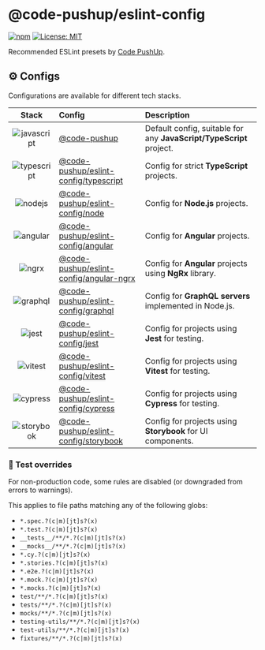# @code-pushup/eslint-config

[![npm](https://img.shields.io/npm/v/%40code-pushup%2Feslint-config.svg)](https://www.npmjs.com/package/@code-pushup/eslint-config)
[![License: MIT](https://img.shields.io/badge/License-MIT-yellow.svg)](https://opensource.org/licenses/MIT)

Recommended ESLint presets by [Code PushUp](https://github.com/code-pushup/cli/tree/main/packages/cli).

<!-- begin autogenerated -->

## ⚙️ Configs

Configurations are available for different tech stacks.

| Stack | Config | Description |
| :-: | :-- | :-- |
| ![javascript](https://raw.githubusercontent.com/code-pushup/eslint-config/main/docs/icons/material/javascript.png) | [@code-pushup](https://github.com/code-pushup/eslint-config/blob/main/docs/index.md) | Default config, suitable for any **JavaScript/TypeScript** project. |
| ![typescript](https://raw.githubusercontent.com/code-pushup/eslint-config/main/docs/icons/material/typescript.png) | [@code-pushup/eslint-config/typescript](https://github.com/code-pushup/eslint-config/blob/main/docs/typescript.md) | Config for strict **TypeScript** projects. |
| ![nodejs](https://raw.githubusercontent.com/code-pushup/eslint-config/main/docs/icons/material/nodejs.png) | [@code-pushup/eslint-config/node](https://github.com/code-pushup/eslint-config/blob/main/docs/node.md) | Config for **Node.js** projects. |
| ![angular](https://raw.githubusercontent.com/code-pushup/eslint-config/main/docs/icons/material/angular.png) | [@code-pushup/eslint-config/angular](https://github.com/code-pushup/eslint-config/blob/main/docs/angular.md) | Config for **Angular** projects. |
| ![ngrx](https://raw.githubusercontent.com/code-pushup/eslint-config/main/docs/icons/other/ngrx.png) | [@code-pushup/eslint-config/angular-ngrx](https://github.com/code-pushup/eslint-config/blob/main/docs/angular-ngrx.md) | Config for **Angular** projects using **NgRx** library. |
| ![graphql](https://raw.githubusercontent.com/code-pushup/eslint-config/main/docs/icons/material/graphql.png) | [@code-pushup/eslint-config/graphql](https://github.com/code-pushup/eslint-config/blob/main/docs/graphql.md) | Config for **GraphQL servers** implemented in Node.js. |
| ![jest](https://raw.githubusercontent.com/code-pushup/eslint-config/main/docs/icons/material/jest.png) | [@code-pushup/eslint-config/jest](https://github.com/code-pushup/eslint-config/blob/main/docs/jest.md) | Config for projects using **Jest** for testing. |
| ![vitest](https://raw.githubusercontent.com/code-pushup/eslint-config/main/docs/icons/material/vitest.png) | [@code-pushup/eslint-config/vitest](https://github.com/code-pushup/eslint-config/blob/main/docs/vitest.md) | Config for projects using **Vitest** for testing. |
| ![cypress](https://raw.githubusercontent.com/code-pushup/eslint-config/main/docs/icons/material/cypress.png) | [@code-pushup/eslint-config/cypress](https://github.com/code-pushup/eslint-config/blob/main/docs/cypress.md) | Config for projects using **Cypress** for testing. |
| ![storybook](https://raw.githubusercontent.com/code-pushup/eslint-config/main/docs/icons/material/storybook.png) | [@code-pushup/eslint-config/storybook](https://github.com/code-pushup/eslint-config/blob/main/docs/storybook.md) | Config for projects using **Storybook** for UI components. |

### 🧪 Test overrides

For non-production code, some rules are disabled (or downgraded from errors to warnings).

This applies to file paths matching any of the following globs:

- `*.spec.?(c|m)[jt]s?(x)`
- `*.test.?(c|m)[jt]s?(x)`
- `__tests__/**/*.?(c|m)[jt]s?(x)`
- `__mocks__/**/*.?(c|m)[jt]s?(x)`
- `*.cy.?(c|m)[jt]s?(x)`
- `*.stories.?(c|m)[jt]s?(x)`
- `*.e2e.?(c|m)[jt]s?(x)`
- `*.mock.?(c|m)[jt]s?(x)`
- `*.mocks.?(c|m)[jt]s?(x)`
- `test/**/*.?(c|m)[jt]s?(x)`
- `tests/**/*.?(c|m)[jt]s?(x)`
- `mocks/**/*.?(c|m)[jt]s?(x)`
- `testing-utils/**/*.?(c|m)[jt]s?(x)`
- `test-utils/**/*.?(c|m)[jt]s?(x)`
- `fixtures/**/*.?(c|m)[jt]s?(x)`

<!-- end autogenerated -->
